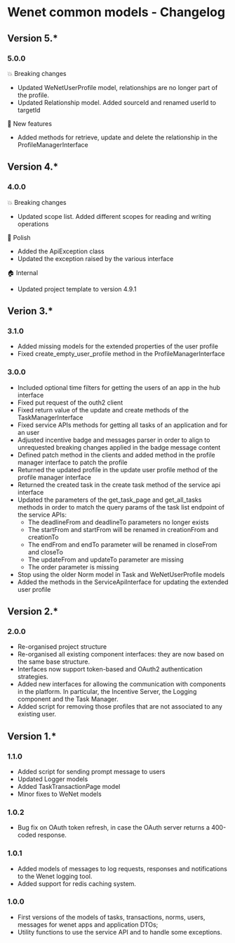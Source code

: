 # Wenet common models - Changelog

## Version 5.*

### 5.0.0

:boom: Breaking changes
* Updated WeNetUserProfile model, relationships are no longer part of the profile.
* Updated Relationship model. Added sourceId and renamed userId to targetId

:rocket: New features
* Added methods for retrieve, update and delete the relationship in the ProfileManagerInterface

## Version 4.*

### 4.0.0

:boom: Breaking changes
* Updated scope list. Added different scopes for reading and writing operations

:nail_care: Polish
* Added the ApiException class
* Updated the exception raised by the various interface

:house: Internal
* Updated project template to version 4.9.1


## Verion 3.*

### 3.1.0

* Added missing models for the extended properties of the user profile
* Fixed create_empty_user_profile method in the ProfileManagerInterface

### 3.0.0

* Included optional time filters for getting the users of an app in the hub interface
* Fixed put request of the outh2 client
* Fixed return value of the update and create methods of the TaskManagerInterface
* Fixed service APIs methods for getting all tasks of an application and for an user
* Adjusted incentive badge and messages parser in order to align to unrequested breaking changes applied in the badge message content
* Defined patch method in the clients and added method in the profile manager interface to patch the profile
* Returned the updated profile in the update user profile method of the profile manager interface
* Returned the created task in the create task method of the service api interface
* Updated the parameters of the get_task_page and get_all_tasks methods in order to match the query params of the task list endpoint of the service APIs:
  * The deadlineFrom and deadlineTo parameters no longer exists
  * The startFrom and startFrom will be renamed in creationFrom and creationTo
  * The endFrom and endTo parameter will be renamed in closeFrom and closeTo
  * The updateFrom and updateTo parameter are missing
  * The order parameter is missing
* Stop using the older Norm model in Task and WeNetUserProfile models
* Added the methods in the ServiceApiInterface for updating the extended user profile


## Version 2.*

### 2.0.0

* Re-organised project structure
* Re-organised all existing component interfaces: they are now based on the same base structure.
* Interfaces now support token-based and OAuth2 authentication strategies.
* Added new interfaces for allowing the communication with components in the platform. In particular, the Incentive Server, the Logging component and the Task Manager.
* Added script for removing those profiles that are not associated to any existing user.

## Version 1.*

### 1.1.0

- Added script for sending prompt message to users
- Updated Logger models
- Added TaskTransactionPage model
- Minor fixes to WeNet models

### 1.0.2
- Bug fix on OAuth token refresh, in case the OAuth server returns a 400-coded response.

### 1.0.1
- Added models of messages to log requests, responses and notifications to the Wenet logging tool.
- Added support for redis caching system.

### 1.0.0

- First versions of the models of tasks, transactions, norms, users, messages for wenet apps and application DTOs;
- Utility functions to use the service API and to handle some exceptions.
